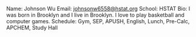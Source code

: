 Name: Johnson Wu
Email: johnsonw6558@hstat.org
School: HSTAT
Bio: I was born in Brooklyn and I live in Brooklyn. I love to play basketball and computer games.
Schedule: Gym, SEP, APUSH, English, Lunch, Pre-Calc, APCHEM, Study Hall